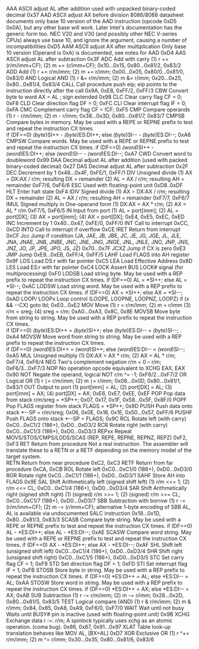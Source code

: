 AAA	ASCII adjust AL after addition	used with unpacked binary-coded decimal	0x37
AAD	ASCII adjust AX before division	8086/8088 datasheet documents only base 10 version of the AAD instruction (opcode 0xD5 0x0A), but any other base will work. Later Intel's documentation has the generic form too. NEC V20 and V30 (and possibly other NEC V-series CPUs) always use base 10, and ignore the argument, causing a number of incompatibilities	0xD5
AAM	ASCII adjust AX after multiplication	Only base 10 version (Operand is 0xA) is documented, see notes for AAD	0xD4
AAS	ASCII adjust AL after subtraction		0x3F
ADC	Add with carry	(1) r += (r/m/imm+CF); (2) m += (r/imm+CF);	0x10...0x15, 0x80...0x81/2, 0x83/2
ADD	Add	(1) r += r/m/imm; (2) m += r/imm;	0x00...0x05, 0x80/0...0x81/0, 0x83/0
AND	Logical AND	(1) r &= r/m/imm; (2) m &= r/imm;	0x20...0x25, 0x80...0x81/4, 0x83/4
CALL	Call procedure	push eip; eip points to the instruction directly after the call	0x9A, 0xE8, 0xFF/2, 0xFF/3
CBW	Convert byte to word	AX = AL ; sign extended	0x98
CLC	Clear carry flag	CF = 0;	0xF8
CLD	Clear direction flag	DF = 0;	0xFC
CLI	Clear interrupt flag	IF = 0;	0xFA
CMC	Complement carry flag	CF = !CF;	0xF5
CMP	Compare operands	(1) r - r/m/imm; (2) m - r/imm;	0x38...0x3D, 0x80...0x81/7, 0x83/7
CMPSB	Compare bytes in memory. May be used with a REPE or REPNE prefix to test and repeat the instruction CX times.	
if (DF==0) *(byte*)SI++ - *(byte*)ES:DI++;
else       *(byte*)SI-- - *(byte*)ES:DI--;
0xA6
CMPSW	Compare words. May be used with a REPE or REPNE prefix to test and repeat the instruction CX times.	
if (DF==0) *(word*)SI++ - *(word*)ES:DI++;
else       *(word*)SI-- - *(word*)ES:DI--;
0xA7
CWD	Convert word to doubleword		0x99
DAA	Decimal adjust AL after addition	(used with packed binary-coded decimal)	0x27
DAS	Decimal adjust AL after subtraction		0x2F
DEC	Decrement by 1		0x48...0x4F, 0xFE/1, 0xFF/1
DIV	Unsigned divide	(1) AX = DX:AX / r/m; resulting DX = remainder (2) AL = AX / r/m; resulting AH = remainder	0xF7/6, 0xF6/6
ESC	Used with floating-point unit		0xD8..0xDF
HLT	Enter halt state		0xF4
IDIV	Signed divide	(1) AX = DX:AX / r/m; resulting DX = remainder (2) AL = AX / r/m; resulting AH = remainder	0xF7/7, 0xF6/7
IMUL	Signed multiply in One-operand form	(1) DX:AX = AX * r/m; (2) AX = AL * r/m	0xF7/5, 0xF6/5
IN	Input from port	(1) AL = port[imm]; (2) AL = port[DX]; (3) AX = port[imm]; (4) AX = port[DX];	0xE4, 0xE5, 0xEC, 0xED
INC	Increment by 1		0x40...0x47, 0xFE/0, 0xFF/0
INT	Call to interrupt		0xCC, 0xCD
INTO	Call to interrupt if overflow		0xCE
IRET	Return from interrupt		0xCF
Jcc	Jump if condition	(JA, JAE, JB, JBE, JC, JE, JG, JGE, JL, JLE, JNA, JNAE, JNB, JNBE, JNC, JNE, JNG, JNGE, JNL, JNLE, JNO, JNP, JNS, JNZ, JO, JP, JPE, JPO, JS, JZ)	0x70...0x7F
JCXZ	Jump if CX is zero		0xE3
JMP	Jump		0xE9...0xEB, 0xFF/4, 0xFF/5
LAHF	Load FLAGS into AH register		0x9F
LDS	Load DS:r with far pointer		0xC5
LEA	Load Effective Address		0x8D
LES	Load ES:r with far pointer		0xC4
LOCK	Assert BUS LOCK# signal	(for multiprocessing)	0xF0
LODSB	Load string byte. May be used with a REP prefix to repeat the instruction CX times.	if (DF==0) AL = *SI++; else AL = *SI--;	0xAC
LODSW	Load string word. May be used with a REP prefix to repeat the instruction CX times.	if (DF==0) AX = *SI++; else AX = *SI--;	0xAD
LOOP/
LOOPx	Loop control	(LOOPE, LOOPNE, LOOPNZ, LOOPZ) if (x && --CX) goto lbl;	0xE0...0xE2
MOV	Move	(1) r = r/m/imm; (2) m = r/imm (3) r/m = sreg; (4) sreg = r/m;	0xA0...0xA3, 0x8C, 0x8E
MOVSB	Move byte from string to string. May be used with a REP prefix to repeat the instruction CX times.	
if (DF==0) *(byte*)ES:DI++ = *(byte*)SI++;
else       *(byte*)ES:DI-- = *(byte*)SI--;
.	0xA4
MOVSW	Move word from string to string. May be used with a REP prefix to repeat the instruction CX times.	
if (DF==0) *(word*)ES:DI++ = *(word*)SI++;
else       *(word*)ES:DI-- = *(word*)SI--;
0xA5
MUL	Unsigned multiply	(1) DX:AX = AX * r/m; (2) AX = AL * r/m;	0xF7/4, 0xF6/4
NEG	Two's complement negation	r/m = 0 – r/m;	0xF6/3...0xF7/3
NOP	No operation	opcode equivalent to XCHG EAX, EAX	0x90
NOT	Negate the operand, logical NOT	r/m ^= -1;	0xF6/2...0xF7/2
OR	Logical OR	(1) r ∣= r/m/imm; (2) m ∣= r/imm;	0x08...0x0D, 0x80...0x81/1, 0x83/1
OUT	Output to port	(1) port[imm] = AL; (2) port[DX] = AL; (3) port[imm] = AX; (4) port[DX] = AX;	0xE6, 0xE7, 0xEE, 0xEF
POP	Pop data from stack	r/m/sreg = *SP++;	0x07, 0x17, 0x1F, 0x58...0x5F, 0x8F/0
POPF	Pop FLAGS register from stack	FLAGS = *SP++;	0x9D
PUSH	Push data onto stack	*--SP = r/m/sreg;	0x06, 0x0E, 0x16, 0x1E, 0x50...0x57, 0xFF/6
PUSHF	Push FLAGS onto stack	*--SP = FLAGS;	0x9C
RCL	Rotate left (with carry)		0xC0...0xC1/2 (186+), 0xD0...0xD3/2
RCR	Rotate right (with carry)		0xC0...0xC1/3 (186+), 0xD0...0xD3/3
REPxx	Repeat MOVS/STOS/CMPS/LODS/SCAS	(REP, REPE, REPNE, REPNZ, REPZ)	0xF2, 0xF3
RET	Return from procedure	Not a real instruction. The assembler will translate these to a RETN or a RETF depending on the memory model of the target system.	
RETN	Return from near procedure		0xC2, 0xC3
RETF	Return from far procedure		0xCA, 0xCB
ROL	Rotate left		0xC0...0xC1/0 (186+), 0xD0...0xD3/0
ROR	Rotate right		0xC0...0xC1/1 (186+), 0xD0...0xD3/1
SAHF	Store AH into FLAGS		0x9E
SAL	Shift Arithmetically left (signed shift left)	(1) r/m <<= 1; (2) r/m <<= CL;	0xC0...0xC1/4 (186+), 0xD0...0xD3/4
SAR	Shift Arithmetically right (signed shift right)	(1) (signed) r/m >>= 1; (2) (signed) r/m >>= CL;	0xC0...0xC1/7 (186+), 0xD0...0xD3/7
SBB	Subtraction with borrow	(1) r -= (r/m/imm+CF); (2) m -= (r/imm+CF); alternative 1-byte encoding of SBB AL, AL is available via undocumented SALC instruction	0x18...0x1D, 0x80...0x81/3, 0x83/3
SCASB	Compare byte string. May be used with a REPE or REPNE prefix to test and repeat the instruction CX times.	if (DF==0) AL - *ES:DI++; else AL - *ES:DI--;	0xAE
SCASW	Compare word string. May be used with a REPE or REPNE prefix to test and repeat the instruction CX times.	if (DF==0) AX - *ES:DI++; else AX - *ES:DI--;	0xAF
SHL	Shift left (unsigned shift left)		0xC0...0xC1/4 (186+), 0xD0...0xD3/4
SHR	Shift right (unsigned shift right)		0xC0...0xC1/5 (186+), 0xD0...0xD3/5
STC	Set carry flag	CF = 1;	0xF9
STD	Set direction flag	DF = 1;	0xFD
STI	Set interrupt flag	IF = 1;	0xFB
STOSB	Store byte in string. May be used with a REP prefix to repeat the instruction CX times.	if (DF==0) *ES:DI++ = AL; else *ES:DI-- = AL;	0xAA
STOSW	Store word in string. May be used with a REP prefix to repeat the instruction CX times.	if (DF==0) *ES:DI++ = AX; else *ES:DI-- = AX;	0xAB
SUB	Subtraction	(1) r -= r/m/imm; (2) m -= r/imm;	0x28...0x2D, 0x80...0x81/5, 0x83/5
TEST	Logical compare (AND)	(1) r & r/m/imm; (2) m & r/imm;	0x84, 0x85, 0xA8, 0xA9, 0xF6/0, 0xF7/0
WAIT	Wait until not busy	Waits until BUSY# pin is inactive (used with floating-point unit)	0x9B
XCHG	Exchange data	r :=: r/m; A spinlock typically uses xchg as an atomic operation. (coma bug).	0x86, 0x87, 0x91...0x97
XLAT	Table look-up translation	behaves like MOV AL, [BX+AL]	0xD7
XOR	Exclusive OR	(1) r ^+= r/m/imm; (2) m ^= r/imm;	0x30...0x35, 0x80...0x81/6, 0x83/6
